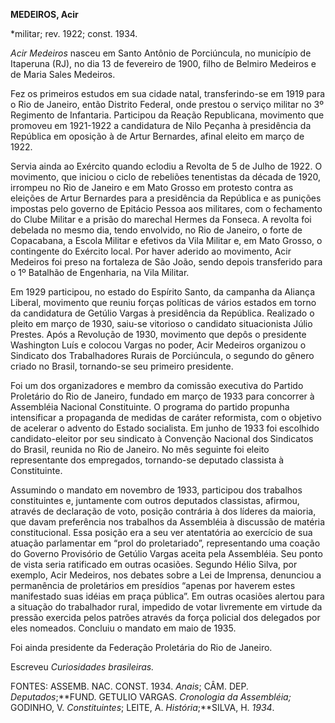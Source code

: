 **MEDEIROS, Acir**

\*militar; rev. 1922; const. 1934.

*Acir Medeiros* nasceu em Santo Antônio de Porciúncula, no município de
Itaperuna (RJ), no dia 13 de fevereiro de 1900, filho de Belmiro
Medeiros e de Maria Sales Medeiros.

Fez os primeiros estudos em sua cidade natal, transferindo-se em 1919
para o Rio de Janeiro, então Distrito Federal, onde prestou o serviço
militar no 3º Regimento de Infantaria. Participou da Reação Republicana,
movimento que promoveu em 1921-1922 a candidatura de Nilo Peçanha à
presidência da República em oposição à de Artur Bernardes, afinal eleito
em março de 1922.

Servia ainda ao Exército quando eclodiu a Revolta de 5 de Julho de 1922.
O movimento, que iniciou o ciclo de rebeliões tenentistas da década de
1920, irrompeu no Rio de Janeiro e em Mato Grosso em protesto contra as
eleições de Artur Bernardes para a presidência da República e as
punições impostas pelo governo de Epitácio Pessoa aos militares, com o
fechamento do Clube Militar e a prisão do marechal Hermes da Fonseca. A
revolta foi debelada no mesmo dia, tendo envolvido, no Rio de Janeiro, o
forte de Copacabana, a Escola Militar e efetivos da Vila Militar e, em
Mato Grosso, o contingente do Exército local. Por haver aderido ao
movimento, Acir Medeiros foi preso na fortaleza de São João, sendo
depois transferido para o 1º Batalhão de Engenharia, na Vila Militar.

Em 1929 participou, no estado do Espírito Santo, da campanha da Aliança
Liberal, movimento que reuniu forças políticas de vários estados em
torno da candidatura de Getúlio Vargas à presidência da República.
Realizado o pleito em março de 1930, saiu-se vitorioso o candidato
situacionista Júlio Prestes. Após a Revolução de 1930, movimento que
depôs o presidente Washington Luís e colocou Vargas no poder, Acir
Medeiros organizou o Sindicato dos Trabalhadores Rurais de Porciúncula,
o segundo do gênero criado no Brasil, tornando-se seu primeiro
presidente.

Foi um dos organizadores e membro da comissão executiva do Partido
Proletário do Rio de Janeiro, fundado em março de 1933 para concorrer à
Assembléia Nacional Constituinte. O programa do partido propunha
intensificar a propaganda de medidas de caráter reformista, com o
objetivo de acelerar o advento do Estado socialista. Em junho de 1933
foi escolhido candidato-eleitor por seu sindicato à Convenção Nacional
dos Sindicatos do Brasil, reunida no Rio de Janeiro. No mês seguinte foi
eleito representante dos empregados, tornando-se deputado classista à
Constituinte.

Assumindo o mandato em novembro de 1933, participou dos trabalhos
constituintes e, juntamente com outros deputados classistas, afirmou,
através de declaração de voto, posição contrária à dos líderes da
maioria, que davam preferência nos trabalhos da Assembléia à discussão
de matéria constitucional. Essa posição era a seu ver atentatória ao
exercício de sua atuação parlamentar em “prol do proletariado”,
representando uma coação do Governo Provisório de Getúlio Vargas aceita
pela Assembléia. Seu ponto de vista seria ratificado em outras ocasiões.
Segundo Hélio Silva, por exemplo, Acir Medeiros, nos debates sobre a Lei
de Imprensa, denunciou a permanência de proletários em presídios “apenas
por haverem estes manifestado suas idéias em praça pública”. Em outras
ocasiões alertou para a situação do trabalhador rural, impedido de votar
livremente em virtude da pressão exercida pelos patrões através da força
policial dos delegados por eles nomeados. Concluiu o mandato em maio de
1935.

Foi ainda presidente da Federação Proletária do Rio de Janeiro.

Escreveu *Curiosidades brasileiras.*

FONTES: ASSEMB. NAC. CONST. 1934. *Anais*; CÂM. DEP. *Deputados*;**FUND.
GETULIO VARGAS. *Cronologia da Assembléia;* GODINHO, V. *Constituintes*;
LEITE, A. *História*;**SILVA, H. *1934*.

 
